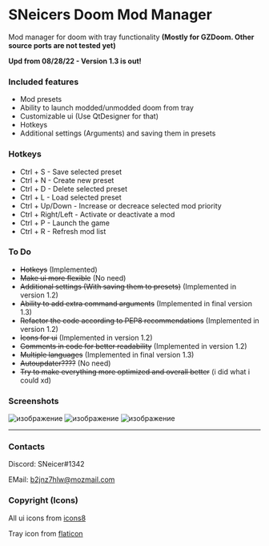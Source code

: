 # SNeicers Doom Mod Manager
Mod manager for doom with tray functionality **(Mostly for GZDoom. Other source ports are not tested yet)**

**Upd from 08/28/22 - Version 1.3 is out!**

### Included features
- Mod presets
- Ability to launch modded/unmodded doom from tray
- Customizable ui (Use QtDesigner for that)
- Hotkeys
- Additional settings (Arguments) and saving them in presets

### Hotkeys
- Ctrl + S - Save selected preset
- Ctrl + N - Create new preset
- Ctrl + D - Delete selected preset
- Ctrl + L - Load selected preset
- Ctrl + Up/Down - Increase or decreace selected mod priority
- Ctrl + Right/Left - Activate or deactivate a mod
- Ctrl + P - Launch the game
- Ctrl + R - Refresh mod list


### To Do
- ~~Hotkeys~~ (Implemented)
- ~~Make ui more flexible~~ (No need)
- ~~Additional settings (With saving them to presets)~~ (Implemented in version 1.2)
- ~~Ability to add extra command arguments~~ (Implemented in final version 1.3)
- ~~Refactor the code according to PEP8 recommendations~~ (Implemented in version 1.2)
- ~~Icons for ui~~ (Implemented in version 1.2)
- ~~Comments in code for better readability~~ (Implemented in version 1.2)
- ~~Multiple languages~~ (Implemented in final version 1.3)
- ~~Autoupdater????~~ (No need)
- ~~Try to make everything more optimized and overall better~~ (i did what i could xd)

### Screenshots

![изображение](https://user-images.githubusercontent.com/46260745/187090253-839bedbf-73e1-4fb7-835e-6c38519825a2.png)
![изображение](https://user-images.githubusercontent.com/46260745/187090214-acfb6469-3104-43e6-90db-f93e65dd3de8.png)
![изображение](https://user-images.githubusercontent.com/46260745/187090294-485e7165-b03c-4d74-90b1-43ac70a04c44.png)

<hr>

### Contacts
Discord: SNeicer#1342

EMail: b2jnz7hlw@mozmail.com

### Copyright (Icons)
All ui icons from <a href="https:\\icons8.com">icons8</a>

Tray icon from <a href="https://www.flaticon.com">flaticon</a>
